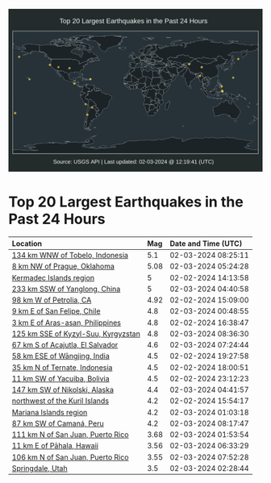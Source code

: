 ![Map](./map.png)

# Top 20 Largest Earthquakes in the Past 24 Hours

| Location | Mag | Date and Time (UTC) |
|:---|:---|:---|
| [134 km WNW of Tobelo, Indonesia](https://earthquake.usgs.gov/earthquakes/eventpage/us7000lwpf) | 5.1 | 02-03-2024 08:25:11 |
| [8 km NW of Prague, Oklahoma](https://earthquake.usgs.gov/earthquakes/eventpage/ok2024cish) | 5.08 | 02-03-2024 05:24:28 |
| [Kermadec Islands region](https://earthquake.usgs.gov/earthquakes/eventpage/us7000lwd3) | 5 | 02-02-2024 14:13:58 |
| [233 km SSW of Yanglong, China](https://earthquake.usgs.gov/earthquakes/eventpage/us7000lwm5) | 5 | 02-03-2024 04:40:58 |
| [98 km W of Petrolia, CA](https://earthquake.usgs.gov/earthquakes/eventpage/nc73997816) | 4.92 | 02-02-2024 15:09:00 |
| [9 km E of San Felipe, Chile](https://earthquake.usgs.gov/earthquakes/eventpage/us7000lwkh) | 4.8 | 02-03-2024 00:48:55 |
| [3 km E of Aras-asan, Philippines](https://earthquake.usgs.gov/earthquakes/eventpage/us7000lwgc) | 4.8 | 02-02-2024 16:38:47 |
| [125 km SSE of Kyzyl-Suu, Kyrgyzstan](https://earthquake.usgs.gov/earthquakes/eventpage/us7000lwpg) | 4.8 | 02-03-2024 08:36:30 |
| [67 km S of Acajutla, El Salvador](https://earthquake.usgs.gov/earthquakes/eventpage/us7000lwnw) | 4.6 | 02-03-2024 07:24:44 |
| [58 km ESE of Wāngjing, India](https://earthquake.usgs.gov/earthquakes/eventpage/us7000lwi2) | 4.5 | 02-02-2024 19:27:58 |
| [35 km N of Ternate, Indonesia](https://earthquake.usgs.gov/earthquakes/eventpage/us7000lwh8) | 4.5 | 02-02-2024 18:00:51 |
| [11 km SW of Yacuiba, Bolivia](https://earthquake.usgs.gov/earthquakes/eventpage/us7000lwjw) | 4.5 | 02-02-2024 23:12:23 |
| [147 km SW of Nikolski, Alaska](https://earthquake.usgs.gov/earthquakes/eventpage/us7000lwm6) | 4.4 | 02-03-2024 04:41:57 |
| [northwest of the Kuril Islands](https://earthquake.usgs.gov/earthquakes/eventpage/us7000lwfy) | 4.2 | 02-02-2024 15:54:17 |
| [Mariana Islands region](https://earthquake.usgs.gov/earthquakes/eventpage/us7000lwkl) | 4.2 | 02-03-2024 01:03:18 |
| [87 km SW of Camaná, Peru](https://earthquake.usgs.gov/earthquakes/eventpage/us7000lwpb) | 4.2 | 02-03-2024 08:17:47 |
| [111 km N of San Juan, Puerto Rico](https://earthquake.usgs.gov/earthquakes/eventpage/pr2024034000) | 3.68 | 02-03-2024 01:53:54 |
| [11 km E of Pāhala, Hawaii](https://earthquake.usgs.gov/earthquakes/eventpage/hv74091341) | 3.56 | 02-03-2024 06:33:29 |
| [106 km N of San Juan, Puerto Rico](https://earthquake.usgs.gov/earthquakes/eventpage/pr2024034001) | 3.55 | 02-03-2024 07:52:28 |
| [Springdale, Utah](https://earthquake.usgs.gov/earthquakes/eventpage/uu80036516) | 3.5 | 02-03-2024 02:28:44 |
